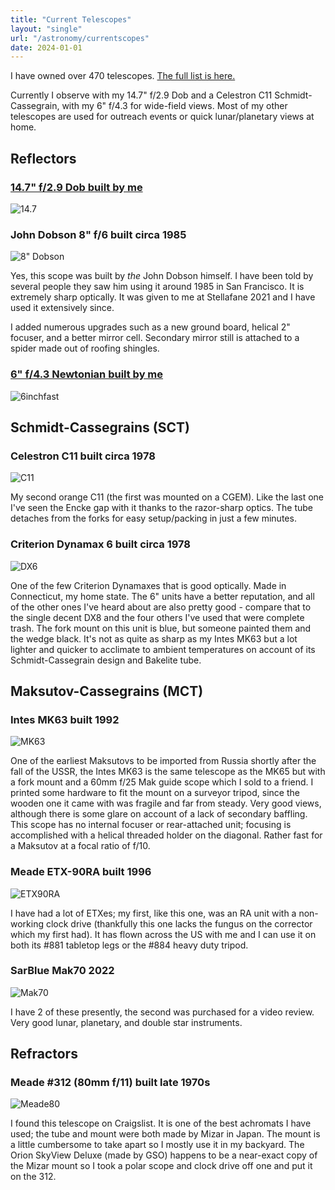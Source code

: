 ```yaml
---
title: "Current Telescopes"
layout: "single"
url: "/astronomy/currentscopes"
date: 2024-01-01
---
```


I have owned over 470 telescopes. [The full list is here.](https://docs.google.com/document/d/10u__j-BPwaRjkedsvcIMpclY8nEwKfm2i86mk1ffOos/edit?usp=drive_link)

Currently I observe with my 14.7" f/2.9 Dob and a Celestron C11 Schmidt-Cassegrain, with my 6" f/4.3 for wide-field views. Most of my other telescopes are used for outreach events or quick lunar/planetary views at home.

## Reflectors
### [14.7" f/2.9 Dob built by me](https://astrozane.com/projects/147-inch-f29/)
![14.7](images/mk25.JPEG)

### John Dobson 8" f/6 built circa 1985
![8" Dobson](images/dobson.jpg)

Yes, this scope was built by *the* John Dobson himself. I have been told by several people they saw him using it around 1985 in San Francisco. It is extremely sharp optically. It was given to me at Stellafane 2021 and I have used it extensively since.

I added numerous upgrades such as a new ground board, helical 2" focuser, and a better mirror cell. Secondary mirror still is attached to a spider made out of roofing shingles.

### [6" f/4.3 Newtonian built by me](https://astrozane.com/projects/6inch-f4/)
![6inchfast](images/IMG_0864.JPEG)


## Schmidt-Cassegrains (SCT)
### Celestron C11 built circa 1978
![C11](images/c11.JPEG)

My second orange C11 (the first was mounted on a CGEM). Like the last one I've seen the Encke gap with it thanks to the razor-sharp optics. The tube detaches from the forks for easy setup/packing in just a few minutes.

### Criterion Dynamax 6 built circa 1978
![DX6](images/dx6.JPEG)

One of the few Criterion Dynamaxes that is good optically. Made in Connecticut, my home state. The 6" units have a better reputation, and all of the other ones I've heard about are also pretty good - compare that to the single decent DX8 and the four others I've used that were complete trash. The fork mount on this unit is blue, but someone painted them and the wedge black. It's not as quite as sharp as my Intes MK63 but a lot lighter and quicker to acclimate to ambient temperatures on account of its Schmidt-Cassegrain design and Bakelite tube.


## Maksutov-Cassegrains (MCT)
### Intes MK63 built 1992
![MK63](images/mk63.JPG)

One of the earliest Maksutovs to be imported from Russia shortly after the fall of the USSR, the Intes MK63 is the same telescope as the MK65 but with a fork mount and a 60mm f/25 Mak guide scope which I sold to a friend. I printed some hardware to fit the mount on a surveyor tripod, since the wooden one it came with was fragile and far from steady. Very good views, although there is some glare on account of a lack of secondary baffling. This scope has no internal focuser or rear-attached unit; focusing is accomplished with a helical threaded holder on the diagonal. Rather fast for a Maksutov at a focal ratio of f/10.

### Meade ETX-90RA built 1996
![ETX90RA](images/etxfrommom.JPEG)

I have had a lot of ETXes; my first, like this one, was an RA unit with a non-working clock drive (thankfully this one lacks the fungus on the corrector which my first had). It has flown across the US with me and I can use it on both its #881 tabletop legs or the #884 heavy duty tripod.

### SarBlue Mak70 2022
![Mak70](images/mak70.JPEG)

I have 2 of these presently, the second was purchased for a video review. Very good lunar, planetary, and double star instruments.

## Refractors

### Meade #312 (80mm f/11) built late 1970s
![Meade80](images/meade80.jpeg)

I found this telescope on Craigslist. It is one of the best achromats I have used; the tube and mount were both made by Mizar in Japan. The mount is a little cumbersome to take apart so I mostly use it in my backyard. The Orion SkyView Deluxe (made by GSO) happens to be a near-exact copy of the Mizar mount so I took a polar scope and clock drive off one and put it on the 312.